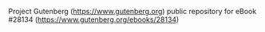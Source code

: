Project Gutenberg (https://www.gutenberg.org) public repository for eBook #28134 (https://www.gutenberg.org/ebooks/28134)
